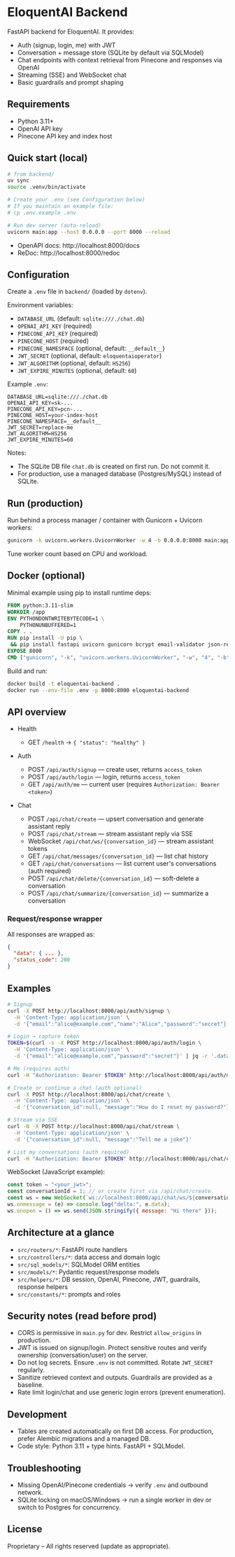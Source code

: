# EloquentAI Backend

FastAPI backend for EloquentAI. It provides:

- Auth (signup, login, me) with JWT
- Conversation + message store (SQLite by default via SQLModel)
- Chat endpoints with context retrieval from Pinecone and responses via OpenAI
- Streaming (SSE) and WebSocket chat
- Basic guardrails and prompt shaping

## Requirements

- Python 3.11+
- OpenAI API key
- Pinecone API key and index host

## Quick start (local)

```bash
# from backend/
uv sync
source .venv/bin/activate

# Create your .env (see Configuration below)
# If you maintain an example file:
# cp .env.example .env

# Run dev server (auto-reload)
uvicorn main:app --host 0.0.0.0 --port 8000 --reload
```

- OpenAPI docs: http://localhost:8000/docs
- ReDoc: http://localhost:8000/redoc

## Configuration

Create a `.env` file in `backend/` (loaded by `dotenv`).

Environment variables:

- `DATABASE_URL` (default: `sqlite:///./chat.db`)
- `OPENAI_API_KEY` (required)
- `PINECONE_API_KEY` (required)
- `PINECONE_HOST` (required)
- `PINECONE_NAMESPACE` (optional, default: `__default__`)
- `JWT_SECRET` (optional, default: `eloquentaioperator`)
- `JWT_ALGORITHM` (optional, default: `HS256`)
- `JWT_EXPIRE_MINUTES` (optional, default: `60`)

Example `.env`:

```env
DATABASE_URL=sqlite:///./chat.db
OPENAI_API_KEY=sk-...
PINECONE_API_KEY=pcn-...
PINECONE_HOST=your-index-host
PINECONE_NAMESPACE=__default__
JWT_SECRET=replace-me
JWT_ALGORITHM=HS256
JWT_EXPIRE_MINUTES=60
```

Notes:

- The SQLite DB file `chat.db` is created on first run. Do not commit it.
- For production, use a managed database (Postgres/MySQL) instead of SQLite.

## Run (production)

Run behind a process manager / container with Gunicorn + Uvicorn workers:

```bash
gunicorn -k uvicorn.workers.UvicornWorker -w 4 -b 0.0.0.0:8000 main:app
```

Tune worker count based on CPU and workload.

## Docker (optional)

Minimal example using pip to install runtime deps:

```dockerfile
FROM python:3.11-slim
WORKDIR /app
ENV PYTHONDONTWRITEBYTECODE=1 \
    PYTHONUNBUFFERED=1
COPY . .
RUN pip install -U pip \
 && pip install fastapi uvicorn gunicorn bcrypt email-validator json-repair openai pinecone pydantic sqlmodel guardrails-ai PyJWT websockets python-dotenv
EXPOSE 8000
CMD ["gunicorn", "-k", "uvicorn.workers.UvicornWorker", "-w", "4", "-b", "0.0.0.0:8000", "main:app"]
```

Build and run:

```bash
docker build -t eloquentai-backend .
docker run --env-file .env -p 8000:8000 eloquentai-backend
```

## API overview

- Health
  - GET `/health` → `{ "status": "healthy" }`

- Auth
  - POST `/api/auth/signup` — create user, returns `access_token`
  - POST `/api/auth/login` — login, returns `access_token`
  - GET `/api/auth/me` — current user (requires `Authorization: Bearer <token>`) 

- Chat
  - POST `/api/chat/create` — upsert conversation and generate assistant reply
  - POST `/api/chat/stream` — stream assistant reply via SSE
  - WebSocket `/api/chat/ws/{conversation_id}` — stream assistant tokens
  - GET `/api/chat/messages/{conversation_id}` — list chat history
  - GET `/api/chat/conversations` — list current user's conversations (auth required)
  - POST `/api/chat/delete/{conversation_id}` — soft-delete a conversation
  - POST `/api/chat/summarize/{conversation_id}` — summarize a conversation

### Request/response wrapper

All responses are wrapped as:

```json
{
  "data": { ... },
  "status_code": 200
}
```

## Examples

```bash
# Signup
curl -X POST http://localhost:8000/api/auth/signup \
  -H 'Content-Type: application/json' \
  -d '{"email":"alice@example.com","name":"Alice","password":"secret"}'

# Login → capture token
TOKEN=$(curl -s -X POST http://localhost:8000/api/auth/login \
  -H 'Content-Type: application/json' \
  -d '{"email":"alice@example.com","password":"secret"}' | jq -r '.data.access_token')

# Me (requires auth)
curl -H "Authorization: Bearer $TOKEN" http://localhost:8000/api/auth/me

# Create or continue a chat (auth optional)
curl -X POST http://localhost:8000/api/chat/create \
  -H 'Content-Type: application/json' \
  -d '{"conversation_id":null, "message":"How do I reset my password?"}'

# Stream via SSE
curl -N -X POST http://localhost:8000/api/chat/stream \
  -H 'Content-Type: application/json' \
  -d '{"conversation_id":null, "message":"Tell me a joke"}'

# List my conversations (auth required)
curl -H "Authorization: Bearer $TOKEN" http://localhost:8000/api/chat/conversations
```

WebSocket (JavaScript example):

```js
const token = "<your_jwt>";
const conversationId = 1; // or create first via /api/chat/create
const ws = new WebSocket(`ws://localhost:8000/api/chat/ws/${conversationId}?token=${token}`);
ws.onmessage = (e) => console.log("delta:", e.data);
ws.onopen = () => ws.send(JSON.stringify({ message: "Hi there" }));
```

## Architecture at a glance

- `src/routers/*`: FastAPI route handlers
- `src/controllers/*`: data access and domain logic
- `src/sql_models/*`: SQLModel ORM entities
- `src/models/*`: Pydantic request/response models
- `src/helpers/*`: DB session, OpenAI, Pinecone, JWT, guardrails, response helpers
- `src/constants/*`: prompts and roles

## Security notes (read before prod)

- CORS is permissive in `main.py` for dev. Restrict `allow_origins` in production.
- JWT is issued on signup/login. Protect sensitive routes and verify ownership (conversation/user) on the server.
- Do not log secrets. Ensure `.env` is not committed. Rotate `JWT_SECRET` regularly.
- Sanitize retrieved context and outputs. Guardrails are provided as a baseline.
- Rate limit login/chat and use generic login errors (prevent enumeration).

## Development

- Tables are created automatically on first DB access. For production, prefer Alembic migrations and a managed DB.
- Code style: Python 3.11 + type hints. FastAPI + SQLModel.

## Troubleshooting

- Missing OpenAI/Pinecone credentials → verify `.env` and outbound network.
- SQLite locking on macOS/Windows → run a single worker in dev or switch to Postgres for concurrency.

## License

Proprietary – All rights reserved (update as appropriate).
